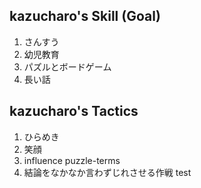 ## kazucharo's Skill (Goal)

1. さんすう
2. 幼児教育
3. パズルとボードゲーム
4. 長い話


## kazucharo's Tactics

1. ひらめき
2. 笑顔
3. influence puzzle-terms
4. 結論をなかなか言わずじれさせる作戦
test
